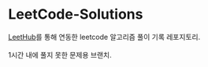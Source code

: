 # LeetCode-Solutions

[LeetHub](https://chromewebstore.google.com/detail/leethub-v3/kdkgpjpenaeoodajljkflmlnkoihkmda)를 통해 연동한 leetcode 알고리즘 풀이 기록 레포지토리.<br><br>
1시간 내에 풀지 못한 문제용 브랜치.
